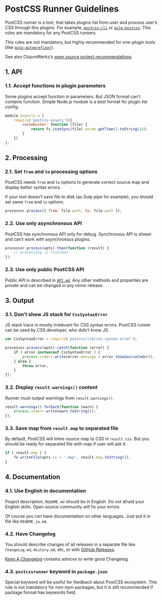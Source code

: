 # PostCSS Runner Guidelines

PostCSS runner is a tool, that takes plugins list from user and process
user’s CSS through this plugins. For example, [`postcss-cli`]
or [`gulp-postcss`]. This rules are mandatory for any PostCSS runners.

This rules are not mandatory, but highly recommended for one-plugin tools
(like [`gulp-autoprefixer`]).

See also ClojureWerkz’s [open source project recommendations].

[open source project recommendations]:  http://blog.clojurewerkz.org/blog/2013/04/20/how-to-make-your-open-source-project-really-awesome/
[`gulp-autoprefixer`]: https://github.com/sindresorhus/gulp-autoprefixer
[`gulp-postcss`]:      https://github.com/w0rm/gulp-postcss
[`postcss-cli`]:       https://github.com/code42day/postcss-cli

## 1. API

### 1.1. Accept functions in plugin parameters

Some plugins accept function in parameters. But JSON format can’t
contains function. Simple Node.js module is a best format for plugin
list config.

```js
module.exports = [
    require('postcss-assets')({
        cachebuster: function (file) {
            return fs.statSync(file).mtime.getTime().toString(16);
        }
    })
];
```

## 2. Processing

### 2.1. Set `from` and `to` processing options

PostCSS needs `from` and `to` options to generate correct source map
and display better syntax errors.

If your tool doesn’t save file to disk (as Gulp pipe for example),
you should set same `from` and `to` options.

```js
processor.process({ from: file.path, to: file.path });
```

### 2.2. Use only asynchronous API

PostCSS has synchronous API only for debug. Synchronous API is slower
and can’t work with asynchronous plugins.

```js
processor.process(opts).then(function (result) {
    // processing is finished
});
```

### 2.3. Use only public PostCSS API

Public API is described in [`API.md`]. Any other methods and properties
are private and can be changed in any minor release.

[`API.md`]: https://github.com/postcss/postcss/blob/master/API.md

## 3. Output

### 3.1. Don’t show JS stack for `CssSyntaxError`

JS stack trace is mostly irrelevant for CSS syntax errors.
PostCSS runner can be used by CSS developer, who didn’t know JS.

```js
var CssSyntaxError = require('postcss/lib/css-syntax-error');

processor.process(opts).catch(function (error) {
    if ( error instanceof CssSyntaxError ) {
        process.stderr.write(error.message + error.showSourceCode());
    } else {
        throw error;
    }
});
```

### 3.2. Display `result.warnings()` content

Runner must output warnings from `result.warnings()`.

```js
result.warnings().forEach(function (warn) {
    process.stderr.write(warn.toString());
});
```

### 3.3. Save map from `result.map` to separated file

By default, PostCSS will inline source map to CSS in `result.css`.
But you should be ready for separated file with map if user will ask it.

```js
if ( result.map ) {
    fs.writeFile(opts.to + '.map', result.map.toString());
}
```

## 4. Documentation

### 4.1. Use English in documentation

Project description, `README.md` should be in English. Do not afraid your
English skills. Open source community will fix your errors.

Of course you can have documentation on other languages. Just put it in file
like `README.ja.md`.

### 4.2. Have Changelog

You should describe changes of all releases in a separate file like
`ChangeLog.md`, `History.md`, etc, or with [GitHub Releases].

[Keep A Changelog] contains advices to write good Changelog.

[Keep A Changelog]: http://keepachangelog.com/
[GitHub Releases]:  https://help.github.com/articles/creating-releases/

### 4.3. `postcssrunner` keyword in `package.json`

Special keyword will be useful for feedback about PostCSS ecosystem.
This rule is not mandatory for non-npm packages, but it is still recommended
if package format has keywords field.

